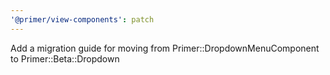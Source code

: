 ```yaml
---
'@primer/view-components': patch
---
```


Add a migration guide for moving from Primer::DropdownMenuComponent to Primer::Beta::Dropdown

